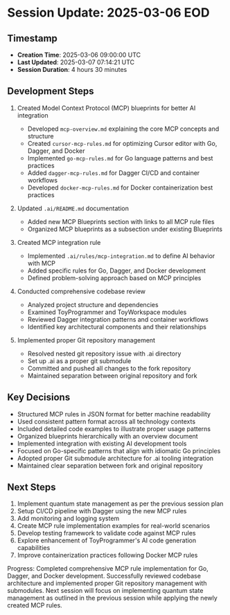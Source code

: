 # Session Update: 2025-03-06 EOD

## Timestamp
- **Creation Time**: 2025-03-06 09:00:00 UTC
- **Last Updated**: 2025-03-07 07:14:21 UTC
- **Session Duration**: 4 hours 30 minutes

## Development Steps

1. Created Model Context Protocol (MCP) blueprints for better AI integration
   - Developed `mcp-overview.md` explaining the core MCP concepts and structure
   - Created `cursor-mcp-rules.md` for optimizing Cursor editor with Go, Dagger, and Docker
   - Implemented `go-mcp-rules.md` for Go language patterns and best practices
   - Added `dagger-mcp-rules.md` for Dagger CI/CD and container workflows
   - Developed `docker-mcp-rules.md` for Docker containerization best practices

2. Updated `.ai/README.md` documentation
   - Added new MCP Blueprints section with links to all MCP rule files
   - Organized MCP blueprints as a subsection under existing Blueprints

3. Created MCP integration rule
   - Implemented `.ai/rules/mcp-integration.md` to define AI behavior with MCP
   - Added specific rules for Go, Dagger, and Docker development
   - Defined problem-solving approach based on MCP principles

4. Conducted comprehensive codebase review
   - Analyzed project structure and dependencies
   - Examined ToyProgrammer and ToyWorkspace modules
   - Reviewed Dagger integration patterns and container workflows
   - Identified key architectural components and their relationships

5. Implemented proper Git repository management
   - Resolved nested git repository issue with .ai directory
   - Set up .ai as a proper git submodule
   - Committed and pushed all changes to the fork repository
   - Maintained separation between original repository and fork

## Key Decisions

- Structured MCP rules in JSON format for better machine readability
- Used consistent pattern format across all technology contexts
- Included detailed code examples to illustrate proper usage patterns
- Organized blueprints hierarchically with an overview document
- Implemented integration with existing AI development tools
- Focused on Go-specific patterns that align with idiomatic Go principles
- Adopted proper Git submodule architecture for .ai tooling integration
- Maintained clear separation between fork and original repository

## Next Steps

1. Implement quantum state management as per the previous session plan
2. Setup CI/CD pipeline with Dagger using the new MCP rules
3. Add monitoring and logging system
4. Create MCP rule implementation examples for real-world scenarios
5. Develop testing framework to validate code against MCP rules
6. Explore enhancement of ToyProgrammer's AI code generation capabilities
7. Improve containerization practices following Docker MCP rules

Progress: Completed comprehensive MCP rule implementation for Go, Dagger, and Docker development. Successfully reviewed codebase architecture and implemented proper Git repository management with submodules. Next session will focus on implementing quantum state management as outlined in the previous session while applying the newly created MCP rules. 
